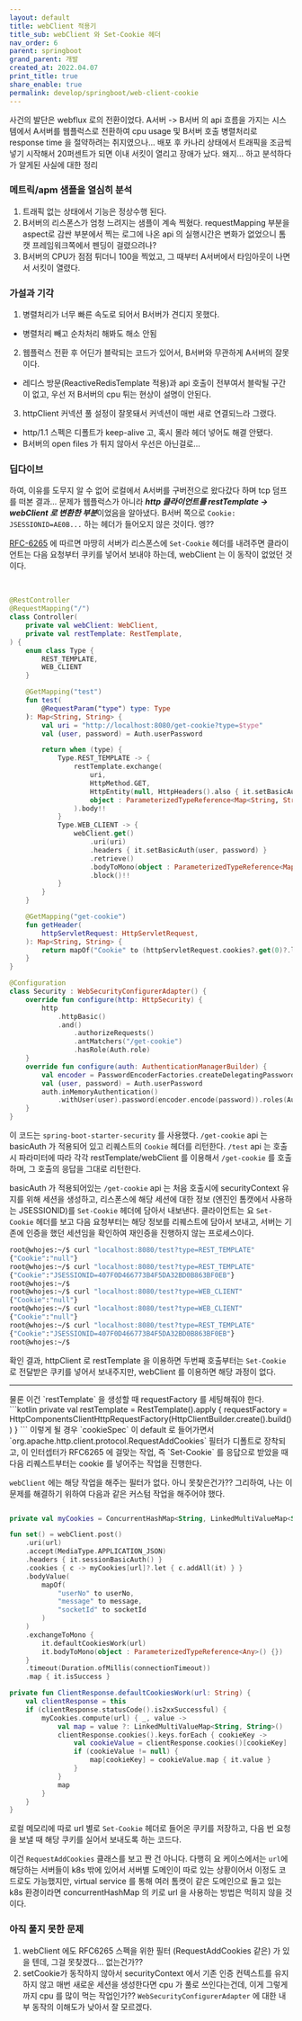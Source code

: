 ```yaml
---
layout: default
title: webClient 적용기
title_sub: webClient 와 Set-Cookie 헤더
nav_order: 6
parent: springboot
grand_parent: 개발 
created_at: 2022.04.07
print_title: true
share_enable: true
permalink: develop/springboot/web-client-cookie
---
```


사건의 발단은 webflux 로의 전환이었다. A서버 -> B서버 의 api 흐름을 가지는 시스템에서 A서버를 웹플럭스로 전환하여 cpu usage 및 B서버 호출 병렬처리로 response time 을 절약하려는 취지였으나... 배포 후 카나리 상태에서 트래픽을 조금씩 넣기 시작해서 20퍼센트가 되면 이내 서킷이 열리고 장애가 났다. 왜지... 하고 분석하다가 알게된 사실에 대한 정리

### 메트릭/apm 샘플을 열심히 분석
1. 트래픽 없는 상태에서 기능은 정상수행 된다.
2. B서버의 리스폰스가 엄청 느려지는 샘플이 계속 찍혔다. requestMapping 부분을 aspect로 감싼 부분에서 찍는 로그에 나온 api 의 실행시간은 변화가 없었으니 톰캣 프레임워크쪽에서 펜딩이 걸렸으려나?
3. B서버의 CPU가 점점 튀더니 100을 찍었고, 그 때부터 A서버에서 타임아웃이 나면서 서킷이 열렸다.

### 가설과 기각
1. 병렬처리가 너무 빠른 속도로 되어서 B서버가 견디지 못했다.
  - 병렬처리 빼고 순차처리 해봐도 해소 안됨
2. 웹플럭스 전환 후 어딘가 블락되는 코드가 있어서, B서버와 무관하게 A서버의 잘못이다.
  - 레디스 방문(ReactiveRedisTemplate 적용)과 api 호출이 전부여서 블락될 구간이 없고, 우선 저 B서버의 cpu 튀는 현상이 설명이 안된다.
3. httpClient 커넥션 풀 설정이 잘못돼서 커넥션이 매번 새로 연결되느라 그랬다.
  - http/1.1 스펙은 디폴트가 keep-alive 고, 혹시 몰라 헤더 넣어도 해결 안됐다.
  - B서버의 open files 가 튀지 않아서 우선은 아닌걸로...

### 딥다이브 
하여, 이유를 도무지 알 수 없어 로컬에서 A서버를 구버전으로 왔다갔다 하며 tcp 덤프를 떠본 결과... 문제가 웹플럭스가 아니라  ***http 클라이언트를 restTemplate -> webClient 로 변환한 부분***이었음을 알아냈다. B서버 쪽으로 `Cookie: JSESSIONID=AE0B...` 하는 헤더가 들어오지 않은 것이다. 엥??

[RFC-6265](https://datatracker.ietf.org/doc/html/rfc6265) 에 따르면 마땅히 서버가 리스폰스에 `Set-Cookie` 헤더를 내려주면 클라이언트는 다음 요청부터 쿠키를 넣어서 보내야 하는데, webClient 는 이 동작이 없었던 것이다.

<br/>

```kotlin
@RestController
@RequestMapping("/")
class Controller(
    private val webClient: WebClient,
    private val restTemplate: RestTemplate,
) {
    enum class Type {
        REST_TEMPLATE,
        WEB_CLIENT
    }

    @GetMapping("test")
    fun test(
        @RequestParam("type") type: Type
    ): Map<String, String> {
        val uri = "http://localhost:8080/get-cookie?type=$type"
        val (user, password) = Auth.userPassword

        return when (type) {
            Type.REST_TEMPLATE -> {
                restTemplate.exchange(
                    uri,
                    HttpMethod.GET,
                    HttpEntity(null, HttpHeaders().also { it.setBasicAuth(user, password) }),
                    object : ParameterizedTypeReference<Map<String, String>>() {}
                ).body!!
            }
            Type.WEB_CLIENT -> {
                webClient.get()
                    .uri(uri)
                    .headers { it.setBasicAuth(user, password) }
                    .retrieve()
                    .bodyToMono(object : ParameterizedTypeReference<Map<String, String>>() {})
                    .block()!!
            }
        }
    }

    @GetMapping("get-cookie")
    fun getHeader(
        httpServletRequest: HttpServletRequest,
    ): Map<String, String> {
        return mapOf("Cookie" to (httpServletRequest.cookies?.get(0)?.let { "${it.name}=${it.value}" } ?: "null"))
    }
}

@Configuration
class Security : WebSecurityConfigurerAdapter() {
    override fun configure(http: HttpSecurity) {
        http
            .httpBasic()
            .and()
                .authorizeRequests()
                .antMatchers("/get-cookie")
                .hasRole(Auth.role)
    }
    override fun configure(auth: AuthenticationManagerBuilder) {
        val encoder = PasswordEncoderFactories.createDelegatingPasswordEncoder()
        val (user, password) = Auth.userPassword
        auth.inMemoryAuthentication()
            .withUser(user).password(encoder.encode(password)).roles(Auth.role)
    }
}
````

이 코드는 `spring-boot-starter-security` 를 사용했다. `/get-cookie` api 는 basicAuth 가 적용되어 있고 리퀘스트의 `Cookie` 헤더를 리턴한다. `/test` api 는 호출시 파라미터에 따라 각각 restTemplate/webClient 를 이용해서 `/get-cookie` 를 호출하며, 그 호출의 응답을 그대로 리턴한다. 

basicAuth 가 적용되어있는 `/get-cookie` api 는 처음 호출시에 securityContext 유지를 위해 세션을 생성하고, 리스폰스에 해당 세션에 대한 정보 (엔진인 톰캣에서 사용하는 JSESSIONID)를 `Set-Cookie` 헤더에 담아서 내보낸다. 클라이언트는 요 `Set-Cookie` 헤더를 보고 다음 요청부터는 해당 정보를 리퀘스트에 담아서 보내고, 서버는 기존에 인증을 했던 세션임을 확인하여 재인증을 진행하지 않는 프로세스이다.


```sh
root@whojes:~/$ curl "localhost:8080/test?type=REST_TEMPLATE"
{"Cookie":"null"}
root@whojes:~/$ curl "localhost:8080/test?type=REST_TEMPLATE"
{"Cookie":"JSESSIONID=407F0D466773B4F5DA32BD0B863BF0EB"}
root@whojes:~/$
root@whojes:~/$ curl "localhost:8080/test?type=WEB_CLIENT"
{"Cookie":"null"}
root@whojes:~/$ curl "localhost:8080/test?type=WEB_CLIENT"
{"Cookie":"null"}
root@whojes:~/$ curl "localhost:8080/test?type=REST_TEMPLATE"
{"Cookie":"JSESSIONID=407F0D466773B4F5DA32BD0B863BF0EB"}
root@whojes:~/$ 
```

확인 결과, httpClient 로 restTemplate 을 이용하면 두번째 호출부터는 `Set-Cookie` 로 전달받은 쿠키를 넣어서 보내주지만, webClient 를 이용하면 해당 과정이 없다. 

<hr/>
물론 이건 `restTemplate` 을 생성할 때 requestFactory 를 세팅해줘야 한다. 
```kotlin
private val restTemplate = RestTemplate().apply {
    requestFactory = HttpComponentsClientHttpRequestFactory(HttpClientBuilder.create().build())
}
```
이렇게 될 경우 `cookieSpec` 이 default 로 들어가면서 `org.apache.http.client.protocol.RequestAddCookies` 필터가 디폴트로 장착되고, 이 인터셉터가 RFC6265 에 걸맞는 작업, 즉 `Set-Cookie` 를 응답으로 받았을 때 다음 리퀘스트부터는 cookie 를 넣어주는 작업을 진행한다.

`webClient` 에는 해당 작업을 해주는 필터가 없다. 아니 못찾은건가??
그리하여, 나는 이 문제를 해결하기 위하여 다음과 같은 커스텀 작업을 해주어야 했다.
```kotlin

private val myCookies = ConcurrentHashMap<String, LinkedMultiValueMap<String, String>>()

fun set() = webClient.post()
    .uri(url)
    .accept(MediaType.APPLICATION_JSON)
    .headers { it.sessionBasicAuth() }
    .cookies { c -> myCookies[url]?.let { c.addAll(it) } }
    .bodyValue(
        mapOf(
            "userNo" to userNo,
            "message" to message,
            "socketId" to socketId
        )
    )
    .exchangeToMono {
        it.defaultCookiesWork(url)
        it.bodyToMono(object : ParameterizedTypeReference<Any>() {})
    }
    .timeout(Duration.ofMillis(connectionTimeout))
    .map { it.isSuccess }

private fun ClientResponse.defaultCookiesWork(url: String) {
    val clientResponse = this
    if (clientResponse.statusCode().is2xxSuccessful) {
        myCookies.compute(url) { _, value ->
            val map = value ?: LinkedMultiValueMap<String, String>()
            clientResponse.cookies().keys.forEach { cookieKey ->
                val cookieValue = clientResponse.cookies()[cookieKey]
                if (cookieValue != null) {
                    map[cookieKey] = cookieValue.map { it.value }
                }
            }
            map
        }
    }
}

```

로컬 메모리에 따로 url 별로 `Set-Cookie` 헤더로 들어온 쿠키를 저장하고, 다음 번 요청을 보낼 때 해당 쿠키를 실어서 보내도록 하는 코드다.

이건 `RequestAddCookies` 클래스를 보고 짠 건 아니다. 다행히 요 케이스에서는 `url`에 해당하는 서버들이 k8s 밖에 있어서 서버별 도메인이 따로 있는 상황이어서 이정도 코드로도 가능했지만, virtual service 를 통해 여러 톰캣이 같은 도메인으로 돌고 있는 k8s 환경이라면 concurrentHashMap 의 키로 url 을 사용하는 방법은 먹히지 않을 것이다.

### 아직 풀지 못한 문제
1. webClient 에도 RFC6265 스펙을 위한 필터 (RequestAddCookies 같은) 가 있을 텐데, 그걸 못찾겠다... 없는건가??
2. setCookie가 동작하지 않아서 securityContext 에서 기존 인증 컨텍스트를 유지하지 않고 매번 새로운 세션을 생성한다면 cpu 가 풀로 쓰인다는건데, 이게 그렇게까지 cpu 를 많이 먹는 작업인가?? `WebSecurityConfigurerAdapter` 에 대한 내부 동작의 이해도가 낮아서 잘 모르겠다.

